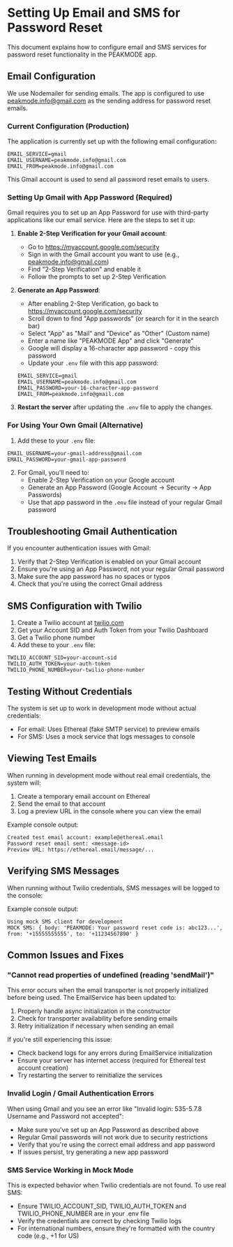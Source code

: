 # Setting Up Email and SMS for Password Reset

This document explains how to configure email and SMS services for password reset functionality in the PEAKMODE app.

## Email Configuration

We use Nodemailer for sending emails. The app is configured to use peakmode.info@gmail.com as the sending address for password reset emails.

### Current Configuration (Production)

The application is currently set up with the following email configuration:

```
EMAIL_SERVICE=gmail
EMAIL_USERNAME=peakmode.info@gmail.com
EMAIL_FROM=peakmode.info@gmail.com
```

This Gmail account is used to send all password reset emails to users.

### Setting Up Gmail with App Password (Required)

Gmail requires you to set up an App Password for use with third-party applications like our email service. Here are the steps to set it up:

1. **Enable 2-Step Verification for your Gmail account**:
   - Go to https://myaccount.google.com/security
   - Sign in with the Gmail account you want to use (e.g., peakmode.info@gmail.com)
   - Find "2-Step Verification" and enable it
   - Follow the prompts to set up 2-Step Verification

2. **Generate an App Password**:
   - After enabling 2-Step Verification, go back to https://myaccount.google.com/security
   - Scroll down to find "App passwords" (or search for it in the search bar)
   - Select "App" as "Mail" and "Device" as "Other" (Custom name)
   - Enter a name like "PEAKMODE App" and click "Generate"
   - Google will display a 16-character app password - copy this password
   - Update your `.env` file with this app password:
   ```
   EMAIL_SERVICE=gmail
   EMAIL_USERNAME=peakmode.info@gmail.com
   EMAIL_PASSWORD=your-16-character-app-password
   EMAIL_FROM=peakmode.info@gmail.com
   ```

3. **Restart the server** after updating the `.env` file to apply the changes.

### For Using Your Own Gmail (Alternative)

1. Add these to your `.env` file:
```
EMAIL_USERNAME=your-gmail-address@gmail.com
EMAIL_PASSWORD=your-gmail-app-password
```

2. For Gmail, you'll need to:
   - Enable 2-Step Verification on your Google account
   - Generate an App Password (Google Account → Security → App Passwords)
   - Use that app password in the `.env` file instead of your regular Gmail password

## Troubleshooting Gmail Authentication

If you encounter authentication issues with Gmail:

1. Verify that 2-Step Verification is enabled on your Gmail account
2. Ensure you're using an App Password, not your regular Gmail password
3. Make sure the app password has no spaces or typos
4. Check that you're using the correct Gmail address

## SMS Configuration with Twilio

1. Create a Twilio account at [twilio.com](https://www.twilio.com)
2. Get your Account SID and Auth Token from your Twilio Dashboard
3. Get a Twilio phone number
4. Add these to your `.env` file:
```
TWILIO_ACCOUNT_SID=your-account-sid
TWILIO_AUTH_TOKEN=your-auth-token
TWILIO_PHONE_NUMBER=your-twilio-phone-number
```

## Testing Without Credentials

The system is set up to work in development mode without actual credentials:

- For email: Uses Ethereal (fake SMTP service) to preview emails
- For SMS: Uses a mock service that logs messages to console

## Viewing Test Emails

When running in development mode without real email credentials, the system will:
1. Create a temporary email account on Ethereal
2. Send the email to that account
3. Log a preview URL in the console where you can view the email

Example console output:
```
Created test email account: example@ethereal.email
Password reset email sent: <message-id>
Preview URL: https://ethereal.email/message/...
```

## Verifying SMS Messages

When running without Twilio credentials, SMS messages will be logged to the console:

Example console output:
```
Using mock SMS client for development
MOCK SMS: { body: 'PEAKMODE: Your password reset code is: abc123...', from: '+15555555555', to: '+11234567890' }
```

## Common Issues and Fixes

### "Cannot read properties of undefined (reading 'sendMail')"

This error occurs when the email transporter is not properly initialized before being used. The EmailService has been updated to:

1. Properly handle async initialization in the constructor
2. Check for transporter availability before sending emails
3. Retry initialization if necessary when sending an email

If you're still experiencing this issue:
- Check backend logs for any errors during EmailService initialization
- Ensure your server has internet access (required for Ethereal test account creation)
- Try restarting the server to reinitialize the services

### Invalid Login / Gmail Authentication Errors

When using Gmail and you see an error like "Invalid login: 535-5.7.8 Username and Password not accepted":
- Make sure you've set up an App Password as described above
- Regular Gmail passwords will not work due to security restrictions
- Verify that you're using the correct email address and app password
- If issues persist, try generating a new app password

### SMS Service Working in Mock Mode

This is expected behavior when Twilio credentials are not found. To use real SMS:
- Ensure TWILIO_ACCOUNT_SID, TWILIO_AUTH_TOKEN and TWILIO_PHONE_NUMBER are in your .env file
- Verify the credentials are correct by checking Twilio logs
- For international numbers, ensure they're formatted with the country code (e.g., +1 for US) 